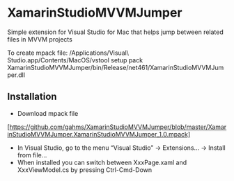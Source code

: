 # XamarinStudioMVVMJumper
Simple extension for Visual Studio for Mac that helps jump between related files in MVVM projects

To create mpack file:
/Applications/Visual\ Studio.app/Contents/MacOS/vstool setup pack XamarinStudioMVVMJumper/bin/Release/net461/XamarinStudioMVVMJumper.dll

## Installation

* Download mpack file

[https://github.com/gahms/XamarinStudioMVVMJumper/blob/master/XamarinStudioMVVMJumper.XamarinStudioMVVMJumper_1.0.mpack]

* In Visual Studio, go to the menu “Visual Studio” → Extensions… → Install from file…
* When installed you can switch between XxxPage.xaml and XxxViewModel.cs by pressing Ctrl-Cmd-Down
